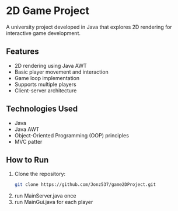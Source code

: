 # 2D Game Project

A university project developed in Java that explores 2D rendering for interactive game development.

## Features

- 2D rendering using Java AWT
- Basic player movement and interaction
- Game loop implementation
- Supports multiple players
- Client-server architecture

## Technologies Used

- Java
- Java AWT
- Object-Oriented Programming (OOP) principles
- MVC patter

## How to Run

1. Clone the repository:
   ```bash
   git clone https://github.com/Jonz537/game2DProject.git
   ```
2. run MainServer.java once
3. run MainGui.java for each player

